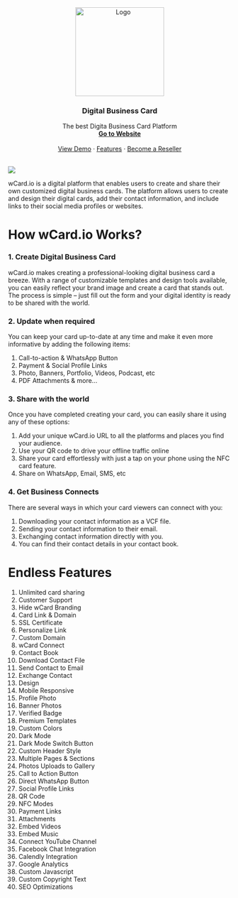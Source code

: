 <div align="center">
  <a href="https://github.com/othneildrew/Best-README-Template">
    <img src="https://wcardcdn.b-cdn.net/assets/img/logo.svg" alt="Logo" width="200">
  </a>

  <h3 align="center">Digital Business Card</h3>

  <p align="center">
    The best Digita Business Card Platform
    <br />
    <a href="https://wcard.io"><strong>Go to Website</strong></a>
    <br />
    <br />
    <a href="https://demo.wcard.me">View Demo</a>
    ·
    <a href="https://wcard.io/features">Features</a>
    ·
    <a href="https://wcard.io/reseller">Become a Reseller</a>
  </p>
</div>
<br />

<img src="https://wcardcdn.b-cdn.net/images/web/og_image.jpg" />

wCard.io is a digital platform that enables users to create and share their own customized digital business cards. The platform allows users to create and design their digital cards, add their contact information, and include links to their social media profiles or websites.



# How wCard.io Works?

### 1. Create Digital Business Card
wCard.io makes creating a professional-looking digital business card a breeze. With a range of customizable templates and design tools available, you can easily reflect your brand image and create a card that stands out. The process is simple – just fill out the form and your digital identity is ready to be shared with the world.

### 2. Update when required
You can keep your card up-to-date at any time and make it even more informative by adding the following items:

1. Call-to-action & WhatsApp Button
2. Payment & Social Profile Links
3. Photo, Banners, Portfolio, Videos, Podcast, etc
4. PDF Attachments & more...

### 3. Share with the world
Once you have completed creating your card, you can easily share it using any of these options:

1. Add your unique wCard.io URL to all the platforms and places you find your audience.
2. Use your QR code to drive your offline traffic online
3. Share your card effortlessly with just a tap on your phone using the NFC card feature.
4. Share on WhatsApp, Email, SMS, etc


### 4. Get Business Connects
There are several ways in which your card viewers can connect with you:

1. Downloading your contact information as a VCF file.
2. Sending your contact information to their email.
3. Exchanging contact information directly with you.
4. You can find their contact details in your contact book.

# Endless Features
1. Unlimited card sharing 			
2. Customer Support			
3. Hide wCard Branding 			
4. Card Link & Domain
5. SSL Certificate 			
6. Personalize Link 			
7. Custom Domain 			
8. wCard Connect
9. Contact Book 			
10. Download Contact File 			
11. Send Contact to Email 			
12. Exchange Contact
13. Design
14. Mobile Responsive
15. Profile Photo
16. Banner Photos
17. Verified Badge
18. Premium Templates
19. Custom Colors
20. Dark Mode
21. Dark Mode Switch Button
22. Custom Header Style
23. Multiple Pages & Sections
24. Photos Uploads to Gallery
25. Call to Action Button
26. Direct WhatsApp Button
27. Social Profile Links
28. QR Code
29. NFC Modes
30. Payment Links
31. Attachments
32. Embed Videos
33. Embed Music
34. Connect YouTube Channel
35. Facebook Chat Integration
36. Calendly Integration
37. Google Analytics
38. Custom Javascript
39. Custom Copyright Text
40. SEO Optimizations	
